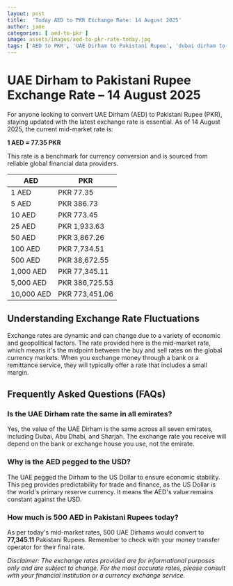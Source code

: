 ```yaml
---
layout: post
title:  'Today AED to PKR Exchange Rate: 14 August 2025'
author: jane
categories: [ aed-to-pkr ]
image: assets/images/aed-to-pkr-rate-today.jpg
tags: ['AED to PKR', 'UAE Dirham to Pakistani Rupee', 'dubai dirham to pkr', 'dirham rate in pakistan today', 'uae exchange rate pakistan']
---
```


# UAE Dirham to Pakistani Rupee Exchange Rate – 14 August 2025

For anyone looking to convert UAE Dirham (AED) to Pakistani Rupee (PKR), staying updated with the latest exchange rate is essential. As of 14 August 2025, the current mid-market rate is:

**1 AED = 77.35 PKR**

This rate is a benchmark for currency conversion and is sourced from reliable global financial data providers.

| AED | PKR |
| --- | --- |
| 1 AED | PKR 77.35 |
| 5 AED | PKR 386.73 |
| 10 AED | PKR 773.45 |
| 25 AED | PKR 1,933.63 |
| 50 AED | PKR 3,867.26 |
| 100 AED | PKR 7,734.51 |
| 500 AED | PKR 38,672.55 |
| 1,000 AED | PKR 77,345.11 |
| 5,000 AED | PKR 386,725.53 |
| 10,000 AED | PKR 773,451.06 |


## Understanding Exchange Rate Fluctuations

Exchange rates are dynamic and can change due to a variety of economic and geopolitical factors. The rate provided here is the mid-market rate, which means it's the midpoint between the buy and sell rates on the global currency markets. When you exchange money through a bank or a remittance service, they will typically offer a rate that includes a small margin.

## Frequently Asked Questions (FAQs)

### Is the UAE Dirham rate the same in all emirates?

Yes, the value of the UAE Dirham is the same across all seven emirates, including Dubai, Abu Dhabi, and Sharjah. The exchange rate you receive will depend on the bank or exchange house you use, not the emirate.

### Why is the AED pegged to the USD?

The UAE pegged the Dirham to the US Dollar to ensure economic stability. This peg provides predictability for trade and finance, as the US Dollar is the world's primary reserve currency. It means the AED's value remains constant against the USD.

### How much is 500 AED in Pakistani Rupees today?

As per today's mid-market rates, 500 UAE Dirhams would convert to **77,345.11** Pakistani Rupees. Remember to check with your money transfer operator for their final rate.



*Disclaimer: The exchange rates provided are for informational purposes only and are subject to change. For the most accurate rates, please consult with your financial institution or a currency exchange service.*
